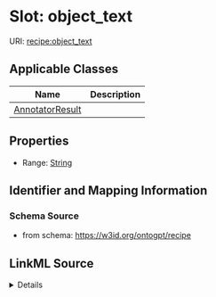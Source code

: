# Slot: object_text

URI: [recipe:object_text](http://w3id.org/ontogpt/recipe/object_text)



<!-- no inheritance hierarchy -->




## Applicable Classes

| Name | Description |
| --- | --- |
[AnnotatorResult](AnnotatorResult.md) | 






## Properties

* Range: [String](String.md)







## Identifier and Mapping Information







### Schema Source


* from schema: https://w3id.org/ontogpt/recipe




## LinkML Source

<details>
```yaml
name: object_text
from_schema: https://w3id.org/ontogpt/recipe
rank: 1000
alias: object_text
owner: AnnotatorResult
domain_of:
- AnnotatorResult
range: string

```
</details>